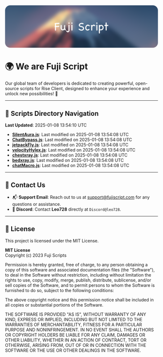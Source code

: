 ![Banner](.github/b.webp)

# 🌍 **We are Fuji Script**

Our global team of developers is dedicated to creating powerful, open-source scripts for Rise Client, designed to enhance your experience and unlock new possibilities! 🌟

---
<!-- SCRIPTS_NAVIGATION_START -->
## 📂 **Scripts Directory Navigation**

**Last Updated**: 2025-01-08 13:54:10 UTC

- **[SilentAura.js](scripts/SilentAura.js)**: Last modified on 2025-01-08 13:54:08 UTC
- **[ChatBypass.js](scripts/ChatBypass.js)**: Last modified on 2025-01-08 13:54:08 UTC
- **[jetpackFly.js](scripts/jetpackFly.js)**: Last modified on 2025-01-08 13:54:08 UTC
- **[velocityHylex.js](scripts/velocityHylex.js)**: Last modified on 2025-01-08 13:54:08 UTC
- **[chestxray.js](scripts/chestxray.js)**: Last modified on 2025-01-08 13:54:08 UTC
- **[bedxray.js](scripts/bedxray.js)**: Last modified on 2025-01-08 13:54:08 UTC
- **[chatMacro.js](scripts/chatMacro.js)**: Last modified on 2025-01-08 13:54:08 UTC

<!-- SCRIPTS_NAVIGATION_END -->

---

## 💬 **Contact Us**  
- 📬 **Support Email**: Reach out to us at [support@fujiscript.com](mailto:support@fujiscript.com) for any questions or assistance.  
- 💬 **Discord**: Contact **Leo728** directly at `Discord@leo728`.

---

## 📜 **License**

This project is licensed under the MIT License.  

**MIT License**  
Copyright (c) 2023 Fuji Scripts  

Permission is hereby granted, free of charge, to any person obtaining a copy of this software and associated documentation files (the "Software"), to deal in the Software without restriction, including without limitation the rights to use, copy, modify, merge, publish, distribute, sublicense, and/or sell copies of the Software, and to permit persons to whom the Software is furnished to do so, subject to the following conditions:  

The above copyright notice and this permission notice shall be included in all copies or substantial portions of the Software.  

THE SOFTWARE IS PROVIDED "AS IS", WITHOUT WARRANTY OF ANY KIND, EXPRESS OR IMPLIED, INCLUDING BUT NOT LIMITED TO THE WARRANTIES OF MERCHANTABILITY, FITNESS FOR A PARTICULAR PURPOSE AND NONINFRINGEMENT. IN NO EVENT SHALL THE AUTHORS OR COPYRIGHT HOLDERS BE LIABLE FOR ANY CLAIM, DAMAGES OR OTHER LIABILITY, WHETHER IN AN ACTION OF CONTRACT, TORT OR OTHERWISE, ARISING FROM, OUT OF OR IN CONNECTION WITH THE SOFTWARE OR THE USE OR OTHER DEALINGS IN THE SOFTWARE.  
